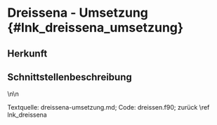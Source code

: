 Dreissena - Umsetzung {#lnk_dreissena_umsetzung}
========================= 

## Herkunft ##

## Schnittstellenbeschreibung ##


\n\n

Textquelle: dreissena-umsetzung.md; Code: dreissen.f90; zurück \ref lnk_dreissena
